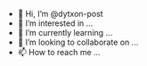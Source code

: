 - 👋 Hi, I’m @dytxon-post
- 👀 I’m interested in ...
- 🌱 I’m currently learning ...
- 💞️ I’m looking to collaborate on ...
- 📫 How to reach me ...

<!---
dytxon-post/dytxon-post is a ✨ special ✨ repository because its `README.md` (this file) appears on your GitHub profile.
You can click the Preview link to take a look at your changes.
--->

